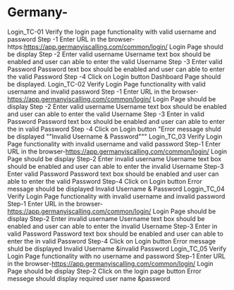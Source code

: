 # Germany-
Login_TC-01	Verify the login page functionality with valid username and password			Step -1	Enter URL in the browser-https:https://app.germanyiscalling.com/common/login/	Login Page should be display
				Step -2	Enter valid username	Username text box should be enabled and user can able to enter the valid Username
				Step -3	Enter valid Password	Password text box should be enabled and user can able to enter the valid Password
				Step -4	Click on Login button	Dashboard Page should be displayed.
Login_TC-02	Verify Login Page functionality with valid username and invalid password			Step -1	Enter URL in the browser-https://app.germanyiscalling.com/common/login/	Login Page should be display
				Step -2	Enter valid username	Username text box should be enabled and user can able to enter the valid Username
				Step -3	Enter in valid Password	Password text box should be enabled and user can able to enter the in valid Password
				Step -4	Click on Login button	"Error message shuld be displayed
""Invalid Username & Password"""
Login_TC_03	Verify Login Page functionality with invalid username and valid password			Step-1	Enter URL in the browser-https://app.germanyiscalling.com/common/login/	Login Page should be display
				Step-2	Enter invalid username	Username text box should be enabled and user can able to enter the invalid Username
				Step-3	Enter  valid Password	Password text box should be enabled and user can able to enter the valid Password
				Step-4	Click on Login button	Error message should be displayed
						Invalid Username & Password
Loggin_TC_04	Verify Login Page functionality with invalid username and invalid password			Step-1	Enter URL in the browser-https://app.germanyiscalling.com/common/login/	Login Page should be display
				Step-2	Enter invalid username	Username text box should be enabled and user can able to enter the invalid Username
				Step-3	Enter in valid Password	Password text box should be enabled and user can able to enter the in valid Password
				Step-4	Click on Login button	Error message shuld be displayed
						Invalid Username &invalid Password
Login_TC_05	Verify Login Page functionality with  no  username and password			Step-1	Enter URL in the browser-https://app.germanyiscalling.com/common/login/	Login Page should be display
				Step-2	Click on the login page button	Error messege should display required user name &password
						
						
